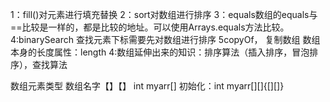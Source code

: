 1：fill()对元素进行填充替换
2：sort对数组进行排序
3：equals数组的equals与==比较是一样的，都是比较的地址。可以使用Arrays.equals方法比较。
4:binarySearch     查找元素下标需要先对数组进行排序
5copyOf，  复制数组                                           数组本身的长度属性：length
4:数组延伸出来的知识：排序算法（插入排序，冒泡排序），查找算法

数组元素类型      数组名字【】【】     int myarr[][](行，列)     初始化：int myarr[][]{[][]}
